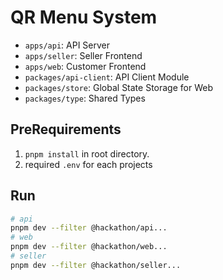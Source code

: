 # QR Menu System

- `apps/api`: API Server
- `apps/seller`: Seller Frontend
- `apps/web`: Customer Frontend
- `packages/api-client`: API Client Module
- `packages/store`: Global State Storage for Web
- `packages/type`: Shared Types

## PreRequirements
1. ```pnpm install``` in root directory.
2. required `.env` for each projects

## Run
```bash
# api
pnpm dev --filter @hackathon/api...
# web
pnpm dev --filter @hackathon/web...
# seller
pnpm dev --filter @hackathon/seller...
```